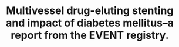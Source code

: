 ---
layout: page
header: no
#
# Content
#
subheadline: "Recent Publication"
title: "Multivessel drug-eluting stenting and impact of diabetes mellitus–a report from the EVENT registry.
"
teaser: "Multivessel drug-eluting stenting and impact of diabetes mellitus–a report from the EVENT registry.
"
categories: [Publications]
tags: [Cardiology, Diabetes]
---